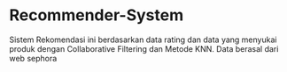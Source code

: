 # Recommender-System
Sistem Rekomendasi ini berdasarkan data rating dan data yang menyukai produk dengan Collaborative Filtering dan Metode KNN.
Data berasal dari web sephora 
